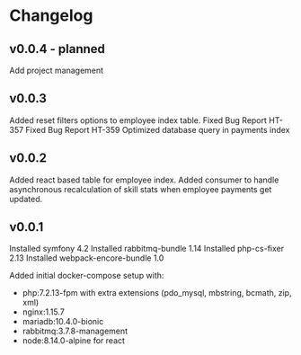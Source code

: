 # Changelog

## v0.0.4 - planned
Add project management

## v0.0.3
Added reset filters options to employee index table.
Fixed Bug Report HT-357
Fixed Bug Report HT-359
Optimized database query in payments index


## v0.0.2
Added react based table for employee index.
Added consumer to handle asynchronous recalculation of skill stats when employee payments get updated.

## v0.0.1
Installed symfony 4.2
Installed rabbitmq-bundle 1.14
Installed php-cs-fixer 2.13
Installed webpack-encore-bundle 1.0

Added initial docker-compose setup with:
* php:7.2.13-fpm with extra extensions (pdo_mysql, mbstring, bcmath, zip, xml)
* nginx:1.15.7
* mariadb:10.4.0-bionic
* rabbitmq:3.7.8-management
* node:8.14.0-alpine for react


